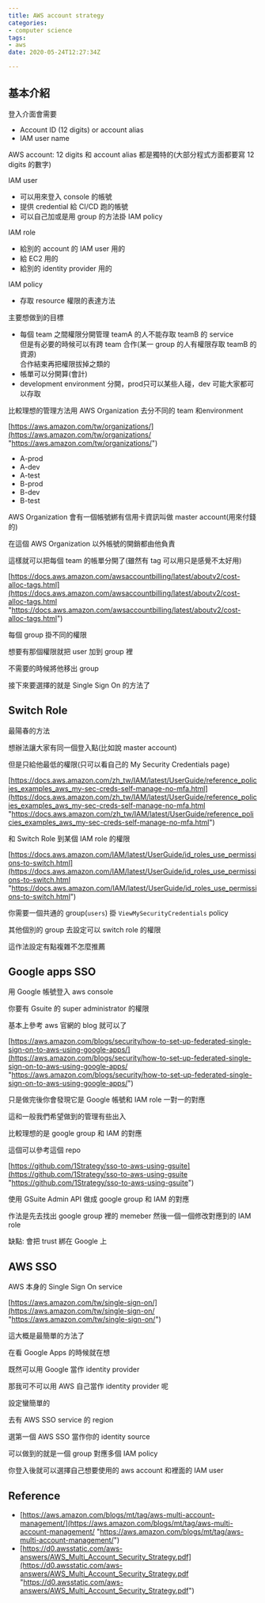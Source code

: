 ```yaml
---
title: AWS account strategy
categories:
- computer science
tags:
- aws
date: 2020-05-24T12:27:34Z

---
```

## 基本介紹

登入介面會需要 

* Account ID (12 digits) or account alias 
* IAM user name

AWS account: 12 digits 和 account alias 都是獨特的(大部分程式方面都要寫 12 digits 的數字)

IAM user

* 可以用來登入 console 的帳號
* 提供 credential 給 CI/CD 跑的帳號
* 可以自己加或是用 group 的方法掛 IAM policy 

IAM role

* 給別的 account 的 IAM user 用的
* 給 EC2 用的
* 給別的 identity provider 用的

IAM policy

* 存取 resource 權限的表達方法

主要想做到的目標

* 每個 team 之間權限分開管理 teamA 的人不能存取 teamB 的 service  
  但是有必要的時候可以有跨 team 合作(某一 group 的人有權限存取 teamB 的資源)  
  合作結束再把權限拔掉之類的
* 帳單可以分開算(會計)
* development environment 分開，prod只可以某些人碰，dev 可能大家都可以存取

比較理想的管理方法用 AWS Organization 去分不同的 team 和environment

[https://aws.amazon.com/tw/organizations/](https://aws.amazon.com/tw/organizations/ "https://aws.amazon.com/tw/organizations/")

* A-prod
* A-dev
* A-test
* B-prod
* B-dev
* B-test

AWS Organization 會有一個帳號綁有信用卡資訊叫做 master account(用來付錢的)

在這個 AWS Organization 以外帳號的開銷都由他負責

這樣就可以把每個 team 的帳單分開了(雖然有 tag 可以用只是感覺不太好用)

[https://docs.aws.amazon.com/awsaccountbilling/latest/aboutv2/cost-alloc-tags.html](https://docs.aws.amazon.com/awsaccountbilling/latest/aboutv2/cost-alloc-tags.html "https://docs.aws.amazon.com/awsaccountbilling/latest/aboutv2/cost-alloc-tags.html")

每個 group 掛不同的權限

想要有那個權限就把 user 加到 group 裡

不需要的時候將他移出 group

接下來要選擇的就是 Single Sign On 的方法了

## Switch Role

最陽春的方法

想辦法讓大家有同一個登入點(比如說 master account)

但是只給他最低的權限(只可以看自己的 My Security Credentials page)

[https://docs.aws.amazon.com/zh_tw/IAM/latest/UserGuide/reference_policies_examples_aws_my-sec-creds-self-manage-no-mfa.html](https://docs.aws.amazon.com/zh_tw/IAM/latest/UserGuide/reference_policies_examples_aws_my-sec-creds-self-manage-no-mfa.html "https://docs.aws.amazon.com/zh_tw/IAM/latest/UserGuide/reference_policies_examples_aws_my-sec-creds-self-manage-no-mfa.html")

和 Switch Role 到某個 IAM role 的權限

[https://docs.aws.amazon.com/IAM/latest/UserGuide/id_roles_use_permissions-to-switch.html](https://docs.aws.amazon.com/IAM/latest/UserGuide/id_roles_use_permissions-to-switch.html "https://docs.aws.amazon.com/IAM/latest/UserGuide/id_roles_use_permissions-to-switch.html")

你需要一個共通的 group(`users`) 掛 `ViewMySecurityCredentials` policy

其他個別的 group 去設定可以 switch role 的權限

這作法設定有點複雜不怎麼推薦

## Google apps SSO

用 Google 帳號登入 aws console

你要有 Gsuite 的 super administrator 的權限

基本上參考 aws 官網的 blog 就可以了

[https://aws.amazon.com/blogs/security/how-to-set-up-federated-single-sign-on-to-aws-using-google-apps/](https://aws.amazon.com/blogs/security/how-to-set-up-federated-single-sign-on-to-aws-using-google-apps/ "https://aws.amazon.com/blogs/security/how-to-set-up-federated-single-sign-on-to-aws-using-google-apps/")

只是做完後你會發現它是 Google 帳號和 IAM role 一對一的對應

這和一般我們希望做到的管理有些出入

比較理想的是 google group 和 IAM 的對應

這個可以參考這個 repo

[https://github.com/1Strategy/sso-to-aws-using-gsuite](https://github.com/1Strategy/sso-to-aws-using-gsuite "https://github.com/1Strategy/sso-to-aws-using-gsuite")

使用 GSuite Admin API 做成 google group 和 IAM 的對應

作法是先去找出 google group 裡的 memeber 然後一個一個修改對應到的 IAM role

缺點: 會把 trust 綁在 Google 上

## AWS SSO

AWS 本身的 Single Sign On service

[https://aws.amazon.com/tw/single-sign-on/](https://aws.amazon.com/tw/single-sign-on/ "https://aws.amazon.com/tw/single-sign-on/")

這大概是最簡單的方法了

在看 Google Apps 的時候就在想

既然可以用 Google 當作 identity provider

那我可不可以用 AWS 自己當作 identity provider 呢

設定蠻簡單的

去有 AWS SSO service 的 region

選第一個 AWS SSO 當作你的 identity source

可以做到的就是一個 group 對應多個 IAM policy

你登入後就可以選擇自己想要使用的 aws account 和裡面的 IAM user

## Reference

* [https://aws.amazon.com/blogs/mt/tag/aws-multi-account-management/](https://aws.amazon.com/blogs/mt/tag/aws-multi-account-management/ "https://aws.amazon.com/blogs/mt/tag/aws-multi-account-management/")
* [https://d0.awsstatic.com/aws-answers/AWS_Multi_Account_Security_Strategy.pdf](https://d0.awsstatic.com/aws-answers/AWS_Multi_Account_Security_Strategy.pdf "https://d0.awsstatic.com/aws-answers/AWS_Multi_Account_Security_Strategy.pdf")